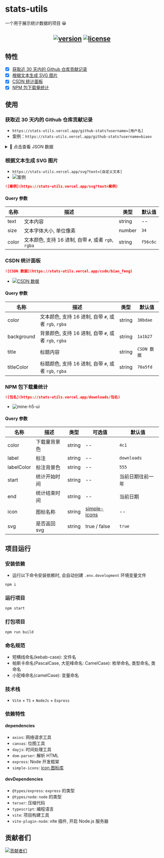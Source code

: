 # stats-utils

一个用于展示统计数据的项目 😀

<h2 align="center">
  <a href="https://github.com/biaov/stats-utils"><img src="https://shields.io/github/v/release/biaov/stats-utils.svg?logo=github&label=version" alt="version" /></a>
  <a href="https://github.com/biaov/stats-utils/blob/main/LICENSE"><img src="https://img.shields.io/badge/license-MIT-green" alt="license" /></a>
</h2>

## 特性

- [x] [获取近 30 天内的 Github 仓库贡献记录](#获取近-30-天内的-github-仓库贡献记录)
- [x] [根据文本生成 SVG 图片](#根据文本生成-svg-图片)
- [x] [CSDN 统计面板](#csdn-统计面板)
- [x] [NPM 包下载量统计](#npm-包下载量统计)

## 使用

### 获取近 30 天内的 Github 仓库贡献记录

- `https://stats-utils.vercel.app/github-stats?username=[用户名]`
- 案例：`https://stats-utils.vercel.app/github-stats?username=biaov`

<details>
<summary>👀 点击查看 JSON 数据</summary>

```json
{
  "contributions": [
    {
      "contributionCount": 3,
      "date": "2023-08-28"
    },
    {
      "contributionCount": 3,
      "date": "2023-08-29"
    },
    {
      "contributionCount": 3,
      "date": "2023-08-30"
    },
    {
      "contributionCount": 3,
      "date": "2023-08-31"
    },
    {
      "contributionCount": 10,
      "date": "2023-09-01"
    },
    {
      "contributionCount": 39,
      "date": "2023-09-02"
    },
    {
      "contributionCount": 3,
      "date": "2023-09-03"
    },
    {
      "contributionCount": 3,
      "date": "2023-09-04"
    },
    {
      "contributionCount": 5,
      "date": "2023-09-05"
    },
    {
      "contributionCount": 4,
      "date": "2023-09-06"
    },
    {
      "contributionCount": 3,
      "date": "2023-09-07"
    },
    {
      "contributionCount": 11,
      "date": "2023-09-08"
    },
    {
      "contributionCount": 3,
      "date": "2023-09-09"
    },
    {
      "contributionCount": 3,
      "date": "2023-09-10"
    },
    {
      "contributionCount": 20,
      "date": "2023-09-11"
    },
    {
      "contributionCount": 16,
      "date": "2023-09-12"
    },
    {
      "contributionCount": 20,
      "date": "2023-09-13"
    },
    {
      "contributionCount": 4,
      "date": "2023-09-14"
    },
    {
      "contributionCount": 5,
      "date": "2023-09-15"
    },
    {
      "contributionCount": 3,
      "date": "2023-09-16"
    },
    {
      "contributionCount": 3,
      "date": "2023-09-17"
    },
    {
      "contributionCount": 22,
      "date": "2023-09-18"
    },
    {
      "contributionCount": 6,
      "date": "2023-09-19"
    },
    {
      "contributionCount": 16,
      "date": "2023-09-20"
    },
    {
      "contributionCount": 3,
      "date": "2023-09-21"
    },
    {
      "contributionCount": 6,
      "date": "2023-09-22"
    },
    {
      "contributionCount": 3,
      "date": "2023-09-23"
    },
    {
      "contributionCount": 0,
      "date": "2023-09-24"
    },
    {
      "contributionCount": 20,
      "date": "2023-09-25"
    },
    {
      "contributionCount": 5,
      "date": "2023-09-26"
    },
    {
      "contributionCount": 3,
      "date": "2023-09-27"
    }
  ],
  "name": "biaov"
}
```

</details>

### 根据文本生成 SVG 图片

- `https://stats-utils.vercel.app/svg?text=[自定义文本]`
- ![案例](https://stats-utils.vercel.app/svg?text=案例)

```md
![案例](https://stats-utils.vercel.app/svg?text=案例)
```

#### Query 参数

| 名称  | 描述                                                 | 类型   | 默认值   |
| ----- | ---------------------------------------------------- | ------ | -------- |
| text  | 文本内容                                             | string | --       |
| size  | 文本字体大小, 单位像素                               | number | `34`     |
| color | 文本颜色, 支持 16 进制, 自带 `#`, 或者 `rgb`, `rgba` | string | `f56c6c` |

### CSDN 统计面板

```md
![CSDN 数据](https://stats-utils.vercel.app/csdn/biao_feng)
```

- [![CSDN 数据](https://stats-utils.vercel.app/csdn/biao_feng)](https://blog.csdn.net/biao_feng)

#### Query 参数

| 名称       | 描述                                                 | 类型   | 默认值      |
| ---------- | ---------------------------------------------------- | ------ | ----------- |
| color      | 文本颜色, 支持 16 进制, 自带 `#`, 或者 `rgb`, `rgba` | string | `38bdae`    |
| background | 背景颜色, 支持 16 进制, 自带 `#`, 或者 `rgb`, `rgba` | string | `1a1b27`    |
| title      | 标题内容                                             | string | `CSDN 数据` |
| titleColor | 标题颜色, 支持 16 进制, 自带 `#`, 或者 `rgb`, `rgba` | string | `70a5fd`    |

### NPM 包下载量统计

```md
![包名](https://stats-utils.vercel.app/downloads/包名)
```

- ![mine-h5-ui](https://stats-utils.vercel.app/downloads/mine-h5-ui)

#### Query 参数

| 名称       | 描述         | 类型   | 可选值                                   | 默认值           |
| ---------- | ------------ | ------ | ---------------------------------------- | ---------------- |
| color      | 下载量背景色 | string | --                                       | `4c1`            |
| label      | 标注         | string | --                                       | `downloads`      |
| labelColor | 标注背景色   | string | --                                       | `555`            |
| start      | 统计开始时间 | string | --                                       | 当前日期往前一年 |
| end        | 统计结束时间 | string | --                                       | 当前日期         |
| icon       | 图标名称     | string | [simple-icons](https://simpleicons.org/) | --               |
| svg        | 是否返回 svg | string | true / false                             | `true`           |

## 项目运行

### 安装依赖

- 运行以下命令安装依赖时, 会自动创建 `.env.development` 环境变量文件

```sh
npm i
```

### 运行项目

```sh
npm start
```

### 打包项目

```sh
npm run build
```

### 命名规范

- 短横线命名(kebab-case): 文件名
- 帕斯卡命名(PascalCase, 大驼峰命名: CamelCase): 枚举命名, 类型命名, 类命名
- 小驼峰命名(camelCase): 变量命名

### 技术栈

- `Vite` + `TS` + `NodeJs` + `Express`

### 依赖特性

#### dependencies

- `axios`: 网络请求工具
- `canvas`: 位图工具
- `dayjs`: 时间处理工具
- `dom-parser`: 解析 HTML
- `express`: Node 开发框架
- `simple-icons`: [icon 图标库](https://simpleicons.org/)

#### devDependencies

- `@types/express`: `express` 的类型
- `@types/node`: `node` 的类型
- `terser`: 压缩代码
- `typescript`: 编程语言
- `vite`: 项目构建工具
- `vite-plugin-node`: vite 插件, 开启 Node.js 服务器

## 贡献者们

[![贡献者们](https://contrib.rocks/image?repo=biaov/stats-utils)](https://github.com/biaov/stats-utils/graphs/contributors)
